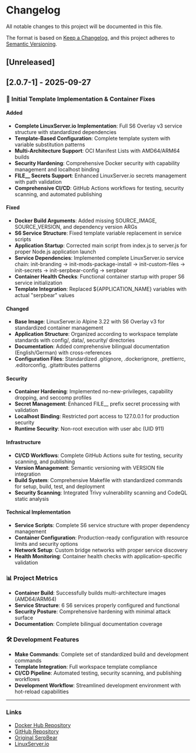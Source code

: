 # Changelog

All notable changes to this project will be documented in this file.

The format is based on [Keep a Changelog](https://keepachangelog.com/en/1.0.0/),
and this project adheres to [Semantic Versioning](https://semver.org/spec/v2.0.0.html).

## [Unreleased]

## [2.0.7-1] - 2025-09-27

### 🔧 Initial Template Implementation & Container Fixes

#### Added
- **Complete LinuxServer.io Implementation**: Full S6 Overlay v3 service structure with standardized dependencies
- **Template-Based Configuration**: Complete template system with variable substitution patterns
- **Multi-Architecture Support**: OCI Manifest Lists with AMD64/ARM64 builds
- **Security Hardening**: Comprehensive Docker security with capability management and localhost binding
- **FILE__ Secrets Support**: Enhanced LinuxServer.io secrets management with path validation
- **Comprehensive CI/CD**: GitHub Actions workflows for testing, security scanning, and automated publishing

#### Fixed
- **Docker Build Arguments**: Added missing SOURCE_IMAGE, SOURCE_VERSION, and dependency version ARGs
- **S6 Service Structure**: Fixed template variable replacement in service scripts
- **Application Startup**: Corrected main script from index.js to server.js for proper Node.js application launch
- **Service Dependencies**: Implemented complete LinuxServer.io service chain: init-branding → init-mods-package-install → init-custom-files → init-secrets → init-serpbear-config → serpbear
- **Container Health Checks**: Functional container startup with proper S6 service initialization
- **Template Integration**: Replaced ${APPLICATION_NAME} variables with actual "serpbear" values

#### Changed
- **Base Image**: LinuxServer.io Alpine 3.22 with S6 Overlay v3 for standardized container management
- **Application Structure**: Organized according to workspace template standards with config/, data/, security/ directories
- **Documentation**: Added comprehensive bilingual documentation (English/German) with cross-references
- **Configuration Files**: Standardized .gitignore, .dockerignore, .prettierrc, .editorconfig, .gitattributes patterns

#### Security
- **Container Hardening**: Implemented no-new-privileges, capability dropping, and seccomp profiles
- **Secret Management**: Enhanced FILE__ prefix secret processing with validation
- **Localhost Binding**: Restricted port access to 127.0.0.1 for production security
- **Runtime Security**: Non-root execution with user abc (UID 911)

#### Infrastructure
- **CI/CD Workflows**: Complete GitHub Actions suite for testing, security scanning, and publishing
- **Version Management**: Semantic versioning with VERSION file integration
- **Build System**: Comprehensive Makefile with standardized commands for setup, build, test, and deployment
- **Security Scanning**: Integrated Trivy vulnerability scanning and CodeQL static analysis

#### Technical Implementation
- **Service Scripts**: Complete S6 service structure with proper dependency management
- **Container Configuration**: Production-ready configuration with resource limits and security options
- **Network Setup**: Custom bridge networks with proper service discovery
- **Health Monitoring**: Container health checks with application-specific validation

### 📊 Project Metrics
- **Container Build**: Successfully builds multi-architecture images (AMD64/ARM64)
- **Service Structure**: 6 S6 services properly configured and functional
- **Security Posture**: Comprehensive hardening with minimal attack surface
- **Documentation**: Complete bilingual documentation coverage

### 🛠️ Development Features
- **Make Commands**: Complete set of standardized build and development commands
- **Template Integration**: Full workspace template compliance
- **CI/CD Pipeline**: Automated testing, security scanning, and publishing workflows
- **Development Workflow**: Streamlined development environment with hot-reload capabilities

---

### Links

- [Docker Hub Repository](https://hub.docker.com/r/mildman1848/serpbear)
- [GitHub Repository](https://github.com/mildman1848/serpbear)
- [Original SerpBear](https://github.com/towfiqi/serpbear)
- [LinuxServer.io](https://www.linuxserver.io/)